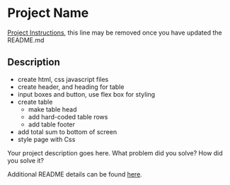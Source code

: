 # Project Name

[Project Instructions](./INSTRUCTIONS.md), this line may be removed once you have updated the README.md

## Description

- create html, css javascript files
- create header, and heading for table
- input boxes and button, use flex box for styling
- create table
    - make table head
    - add hard-coded table rows
    - add table footer
- add total sum to bottom of screen
- style page with Css

Your project description goes here. What problem did you solve? How did you solve it?

Additional README details can be found [here](https://github.com/PrimeAcademy/github-finalization-assignment).